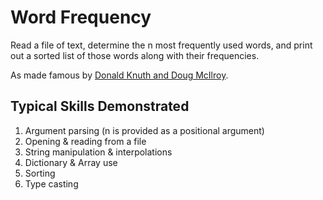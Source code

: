 # Word Frequency

Read a file of text, determine the n most frequently used words, and print out a sorted list of those words along with their frequencies.

As made famous by [Donald Knuth and Doug McIlroy](http://www.leancrew.com/all-this/2011/12/more-shell-less-egg).

## Typical Skills Demonstrated

1. Argument parsing (n is provided as a positional argument)
2. Opening & reading from a file
3. String manipulation & interpolations
4. Dictionary & Array use
5. Sorting
6. Type casting
